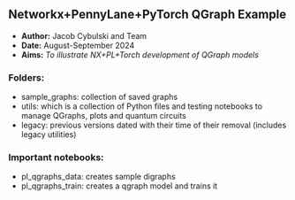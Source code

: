 ## Networkx+PennyLane+PyTorch QGraph Example

- **Author:** Jacob Cybulski and Team
- **Date:** August-September 2024
- **Aims:** *To illustrate NX+PL+Torch development of QGraph models*

### Folders:
- sample_graphs: collection of saved graphs
- utils: which is a collection of Python files and testing notebooks to manage QGraphs, plots and quantum circuits
- legacy: previous versions dated with their time of their removal (includes legacy utilities)
  
### Important notebooks:
- pl_qgraphs_data: creates sample digraphs
- pl_qgraphs_train: creates a qgraph model and trains it
